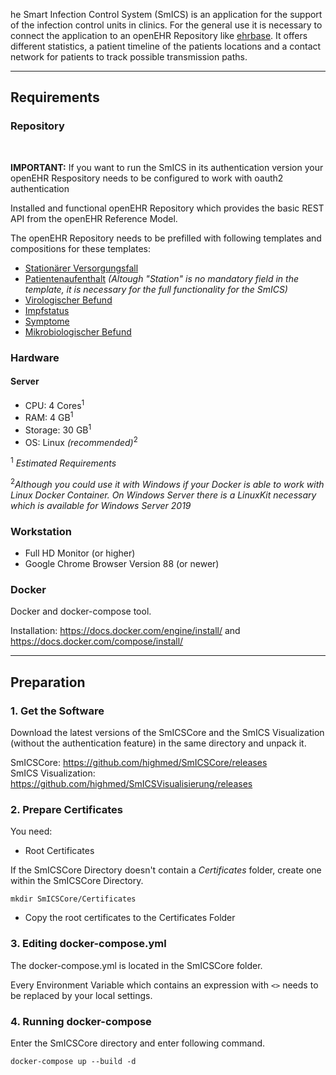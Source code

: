 he Smart Infection Control System (SmICS) is an application for the support of the infection control units in clinics. For the general use it is necessary to connect the application to an openEHR Repository like [ehrbase](https://github.com/ehrbase/ehrbase). It offers different statistics, a patient timeline of the patients locations and a contact network for patients to track possible transmission paths. 

___
## Requirements

### Repository

<br>

**IMPORTANT:** If you want to run the SmICS in its authentication version your openEHR Respository needs to be configured to work with oauth2 authentication


Installed and functional openEHR Repository which provides the basic REST API from the openEHR Reference Model.

The openEHR Repository needs to be prefilled with following templates and compositions for these templates:

- [Stationärer Versorgungsfall](https://ckm.highmed.org/ckm/templates/1246.169.620)
- [Patientenaufenthalt](https://ckm.highmed.org/ckm/templates/1246.169.590) *(Altough "Station" is no mandatory field in the template, it is necessary for the full functionality for the SmICS)*
- [Virologischer Befund](https://ckm.highmed.org/ckm/templates/1246.169.636)
- [Impfstatus](https://ckm.highmed.org/ckm/templates/1246.169.1187)
- [Symptome](https://ckm.highmed.org/ckm/templates/1246.169.1109)
- [Mikrobiologischer Befund](https://ckm.highmed.org/ckm/templates/1246.169.69)

### Hardware

#### Server 
- CPU: 4 Cores<sup>1</sup> 
- RAM: 4 GB<sup>1</sup> 
- Storage: 30 GB<sup>1</sup> 
- OS: Linux *(recommended)*<sup>2</sup> 

<sup>1</sup> *Estimated Requirements*

<sup>2</sup>*Although you could use it with Windows if your Docker is able to work with Linux Docker Container. On Windows Server there is a LinuxKit necessary which is available for Windows Server 2019*

### Workstation
- Full HD Monitor (or higher)
- Google Chrome Browser Version 88 (or newer)

### Docker

Docker and docker-compose tool. 

Installation: https://docs.docker.com/engine/install/ and https://docs.docker.com/compose/install/

___
## Preparation

### 1. Get the Software

Download the latest versions of the SmICSCore and the SmICS Visualization (without the authentication feature) in the same directory and unpack it.

SmICSCore: https://github.com/highmed/SmICSCore/releases <br>
SmICS Visualization: https://github.com/highmed/SmICSVisualisierung/releases

### 2. Prepare Certificates

You need:
<ul>
<li>Root Certificates</li>
</ul>

If the SmICSCore Directory doesn't contain a <i>Certificates</i> folder, create one within the SmICSCore Directory.
```
mkdir SmICSCore/Certificates
```

<ul>
<li>Copy the root certificates to the Certificates Folder</li>
</ul>

### 3. Editing docker-compose.yml

The docker-compose.yml is located in the SmICSCore folder.

Every Environment Variable which contains an expression with ```<>``` needs to be replaced by your local settings.

### 4. Running docker-compose

Enter the SmICSCore directory and enter following command. 

```
docker-compose up --build -d
```
